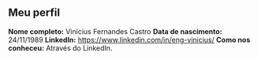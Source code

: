 Meu perfil
-------

**Nome completo:** Vinicius Fernandes Castro
**Data de nascimento:** 24/11/1989
**LinkedIn:** https://www.linkedin.com/in/eng-vinicius/
**Como nos conheceu:** Através do LinkedIn.